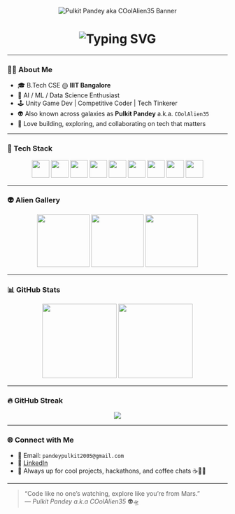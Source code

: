<!-- Banner -->
<p align="center">
  <img src="https://coolalien35.github.io/banner.png" alt="Pulkit Pandey aka COolAlien35 Banner" />
</p>

<!-- Typing animation -->
<h1 align="center">
  <img src="https://readme-typing-svg.demolab.com?font=Orbitron&size=24&pause=1000&color=00F7FF&center=true&vCenter=true&width=435&lines=👋+Hey+Earthlings!+I'm+Pulkit+Pandey+(aka+COolAlien35);🚀+AI+%7C+ML+%7C+DS+Explorer;🛸+Unity+Dev+%7C+C%2B%2B+%7C+Python+%7C+C%23+Lover" alt="Typing SVG" />
</h1>

---

### 👨‍🚀 About Me

- 🎓 B.Tech CSE @ **IIIT Bangalore**
- 🧠 AI / ML / Data Science Enthusiast  
- 🕹️ Unity Game Dev | Competitive Coder | Tech Tinkerer  
- 👽 Also known across galaxies as **Pulkit Pandey** a.k.a. `COolAlien35`
- 🌟 Love building, exploring, and collaborating on tech that matters

---

### 🧰 Tech Stack

<p align="center">
  <img src="https://cdn.jsdelivr.net/gh/devicons/devicon/icons/python/python-original.svg" width="40" />
  <img src="https://cdn.jsdelivr.net/gh/devicons/devicon/icons/c/c-original.svg" width="40" />
  <img src="https://cdn.jsdelivr.net/gh/devicons/devicon/icons/cplusplus/cplusplus-original.svg" width="40" />
  <img src="https://cdn.jsdelivr.net/gh/devicons/devicon/icons/csharp/csharp-original.svg" width="40" />
  <img src="https://cdn.jsdelivr.net/gh/devicons/devicon/icons/html5/html5-original.svg" width="40" />
  <img src="https://cdn.jsdelivr.net/gh/devicons/devicon/icons/jupyter/jupyter-original.svg" width="40" />
  <img src="https://cdn.jsdelivr.net/gh/devicons/devicon/icons/pandas/pandas-original.svg" width="40" />
  <img src="https://cdn.jsdelivr.net/gh/devicons/devicon/icons/numpy/numpy-original.svg" width="40" />
  <img src="https://cdn.jsdelivr.net/gh/devicons/devicon/icons/unity/unity-original.svg" width="40" />
</p>

---

### 👽 Alien Gallery

<p align="center">
  <img src="https://media.giphy.com/media/QNFhOolVeCzPQ2Mx85/giphy.gif" width="120" />
  <img src="https://media.giphy.com/media/Nx0rz3jtxtEre/giphy.gif" width="120" />
  <img src="https://media.giphy.com/media/h5yFfLhXnqMyk/giphy.gif" width="120" />
</p>

---

### 📊 GitHub Stats

<p align="center">
  <img src="https://github-readme-stats.vercel.app/api?username=COolAlien35&show_icons=true&theme=tokyonight" height="170" />
  <img src="https://github-readme-stats.vercel.app/api/top-langs/?username=COolAlien35&layout=compact&theme=tokyonight" height="170" />
</p>

---

### 🔥 GitHub Streak

<p align="center">
  <img src="https://streak-stats.demolab.com?user=COolAlien35&theme=tokyonight&date_format=M%20j%5B%2C%20Y%5D" />
</p>

---

### 🌐 Connect with Me

- 📧 Email: `pandeypulkit2005@gmail.com`
- 🔗 [LinkedIn]([https://linkedin.com/in/your-profile](https://www.linkedin.com/in/pulkit-pandey-b13076319/)) 
- 💬 Always up for cool projects, hackathons, and coffee chats ☕👨‍🚀

---

> “Code like no one’s watching, explore like you’re from Mars.”  
> — *Pulkit Pandey a.k.a COolAlien35* 👽🛸
